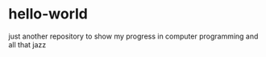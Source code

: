 # hello-world

just another repository to show my progress in computer programming and all that jazz

